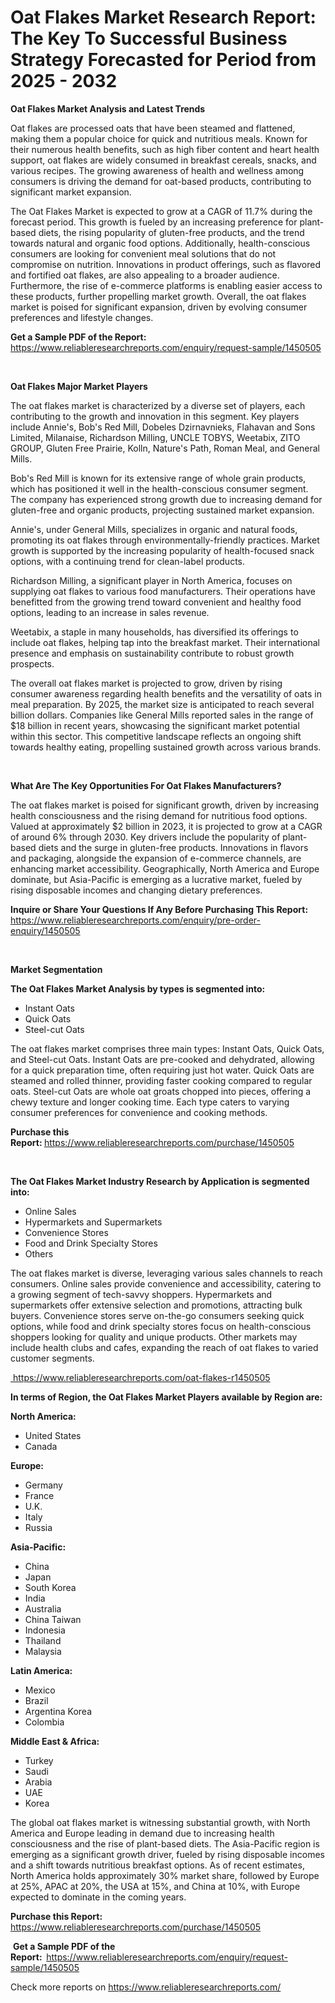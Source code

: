 <p><h1>Oat Flakes Market Research Report: The Key To Successful Business Strategy Forecasted for Period from 2025 - 2032</h1></p><p><strong>Oat Flakes Market Analysis and Latest Trends</strong></p>
<p><p>Oat flakes are processed oats that have been steamed and flattened, making them a popular choice for quick and nutritious meals. Known for their numerous health benefits, such as high fiber content and heart health support, oat flakes are widely consumed in breakfast cereals, snacks, and various recipes. The growing awareness of health and wellness among consumers is driving the demand for oat-based products, contributing to significant market expansion.</p><p>The Oat Flakes Market is expected to grow at a CAGR of 11.7% during the forecast period. This growth is fueled by an increasing preference for plant-based diets, the rising popularity of gluten-free products, and the trend towards natural and organic food options. Additionally, health-conscious consumers are looking for convenient meal solutions that do not compromise on nutrition. Innovations in product offerings, such as flavored and fortified oat flakes, are also appealing to a broader audience. Furthermore, the rise of e-commerce platforms is enabling easier access to these products, further propelling market growth. Overall, the oat flakes market is poised for significant expansion, driven by evolving consumer preferences and lifestyle changes.</p></p>
<p><strong>Get a Sample PDF of the Report:&nbsp;</strong> <a href="https://www.reliableresearchreports.com/enquiry/request-sample/1450505?utm_campaign=2480&utm_medium=2&utm_source=Github&utm_content=ia&utm_term=14022025&utm_id=oat-flakes">https://www.reliableresearchreports.com/enquiry/request-sample/1450505</a></p>
<p>&nbsp;</p>
<p><strong>Oat Flakes Major Market Players</strong></p>
<p><p>The oat flakes market is characterized by a diverse set of players, each contributing to the growth and innovation in this segment. Key players include Annie's, Bob's Red Mill, Dobeles Dzirnavnieks, Flahavan and Sons Limited, Milanaise, Richardson Milling, UNCLE TOBYS, Weetabix, ZITO GROUP, Gluten Free Prairie, Kolln, Nature's Path, Roman Meal, and General Mills.</p><p>Bob's Red Mill is known for its extensive range of whole grain products, which has positioned it well in the health-conscious consumer segment. The company has experienced strong growth due to increasing demand for gluten-free and organic products, projecting sustained market expansion.</p><p>Annie's, under General Mills, specializes in organic and natural foods, promoting its oat flakes through environmentally-friendly practices. Market growth is supported by the increasing popularity of health-focused snack options, with a continuing trend for clean-label products.</p><p>Richardson Milling, a significant player in North America, focuses on supplying oat flakes to various food manufacturers. Their operations have benefitted from the growing trend toward convenient and healthy food options, leading to an increase in sales revenue.</p><p>Weetabix, a staple in many households, has diversified its offerings to include oat flakes, helping tap into the breakfast market. Their international presence and emphasis on sustainability contribute to robust growth prospects.</p><p>The overall oat flakes market is projected to grow, driven by rising consumer awareness regarding health benefits and the versatility of oats in meal preparation. By 2025, the market size is anticipated to reach several billion dollars. Companies like General Mills reported sales in the range of $18 billion in recent years, showcasing the significant market potential within this sector. This competitive landscape reflects an ongoing shift towards healthy eating, propelling sustained growth across various brands.</p></p>
<p>&nbsp;</p>
<p><strong>What Are The Key Opportunities For Oat Flakes Manufacturers?</strong></p>
<p><p>The oat flakes market is poised for significant growth, driven by increasing health consciousness and the rising demand for nutritious food options. Valued at approximately $2 billion in 2023, it is projected to grow at a CAGR of around 6% through 2030. Key drivers include the popularity of plant-based diets and the surge in gluten-free products. Innovations in flavors and packaging, alongside the expansion of e-commerce channels, are enhancing market accessibility. Geographically, North America and Europe dominate, but Asia-Pacific is emerging as a lucrative market, fueled by rising disposable incomes and changing dietary preferences.</p></p>
<p><strong>Inquire or Share Your Questions If Any Before Purchasing This Report:</strong> <a href="https://www.reliableresearchreports.com/enquiry/pre-order-enquiry/1450505?utm_campaign=2480&utm_medium=2&utm_source=Github&utm_content=ia&utm_term=14022025&utm_id=oat-flakes">https://www.reliableresearchreports.com/enquiry/pre-order-enquiry/1450505</a></p>
<p>&nbsp;</p>
<p><strong>Market Segmentation</strong></p>
<p><strong>The Oat Flakes Market Analysis by types is segmented into:</strong></p>
<p><ul><li>Instant Oats</li><li>Quick Oats</li><li>Steel-cut Oats</li></ul></p>
<p><p>The oat flakes market comprises three main types: Instant Oats, Quick Oats, and Steel-cut Oats. Instant Oats are pre-cooked and dehydrated, allowing for a quick preparation time, often requiring just hot water. Quick Oats are steamed and rolled thinner, providing faster cooking compared to regular oats. Steel-cut Oats are whole oat groats chopped into pieces, offering a chewy texture and longer cooking time. Each type caters to varying consumer preferences for convenience and cooking methods.</p></p>
<p><strong>Purchase this Report:&nbsp;</strong><a href="https://www.reliableresearchreports.com/purchase/1450505?utm_campaign=2480&utm_medium=2&utm_source=Github&utm_content=ia&utm_term=14022025&utm_id=oat-flakes">https://www.reliableresearchreports.com/purchase/1450505</a></p>
<p>&nbsp;</p>
<p><strong>The Oat Flakes Market Industry Research by Application is segmented into:</strong></p>
<p><ul><li>Online Sales</li><li>Hypermarkets and Supermarkets</li><li>Convenience Stores</li><li>Food and Drink Specialty Stores</li><li>Others</li></ul></p>
<p><p>The oat flakes market is diverse, leveraging various sales channels to reach consumers. Online sales provide convenience and accessibility, catering to a growing segment of tech-savvy shoppers. Hypermarkets and supermarkets offer extensive selection and promotions, attracting bulk buyers. Convenience stores serve on-the-go consumers seeking quick options, while food and drink specialty stores focus on health-conscious shoppers looking for quality and unique products. Other markets may include health clubs and cafes, expanding the reach of oat flakes to varied customer segments.</p></p>
<p><a href="https://www.reliableresearchreports.com/oat-flakes-r1450505?utm_campaign=2480&utm_medium=2&utm_source=Github&utm_content=ia&utm_term=14022025&utm_id=oat-flakes">&nbsp;https://www.reliableresearchreports.com/oat-flakes-r1450505</a></p>
<p><strong>In terms of Region, the Oat Flakes Market Players available by Region are:</strong></p>
<p>
    <p> <strong> North America: </strong>
        <ul>
            <li>United States</li>
            <li>Canada</li>
        </ul>
        </p> 
    <p> <strong> Europe: </strong>
        <ul>
            <li>Germany</li>
            <li>France</li>
            <li>U.K.</li>
            <li>Italy</li>
            <li>Russia</li>
        </ul>
        </p> 
    <p> <strong> Asia-Pacific: </strong>
        <ul>
            <li>China</li>
            <li>Japan</li>
            <li>South Korea</li>
            <li>India</li>
            <li>Australia</li>
            <li>China Taiwan</li>
            <li>Indonesia</li>
            <li>Thailand</li>
            <li>Malaysia</li>
        </ul>
        </p> 
    <p> <strong> Latin America: </strong>
        <ul>
            <li>Mexico</li>
            <li>Brazil</li>
            <li>Argentina Korea</li>
            <li>Colombia</li>
        </ul>
        </p> 
    <p> <strong> Middle East & Africa: </strong>
        <ul>
            <li>Turkey</li>
            <li>Saudi</li>
            <li>Arabia</li>
            <li>UAE</li>
            <li>Korea</li>
        </ul>
    </p>
    </p>
<p><p>The global oat flakes market is witnessing substantial growth, with North America and Europe leading in demand due to increasing health consciousness and the rise of plant-based diets. The Asia-Pacific region is emerging as a significant growth driver, fueled by rising disposable incomes and a shift towards nutritious breakfast options. As of recent estimates, North America holds approximately 30% market share, followed by Europe at 25%, APAC at 20%, the USA at 15%, and China at 10%, with Europe expected to dominate in the coming years.</p></p>
<p><strong>Purchase this Report: </strong><a href="https://www.reliableresearchreports.com/purchase/1450505?utm_campaign=2480&utm_medium=2&utm_source=Github&utm_content=ia&utm_term=14022025&utm_id=oat-flakes">https://www.reliableresearchreports.com/purchase/1450505</a></p>
<p>&nbsp;<strong>Get a Sample PDF of the Report:&nbsp;&nbsp;</strong><a href="https://www.reliableresearchreports.com/enquiry/request-sample/1450505?utm_campaign=2480&utm_medium=2&utm_source=Github&utm_content=ia&utm_term=14022025&utm_id=oat-flakes">https://www.reliableresearchreports.com/enquiry/request-sample/1450505</a></p>
<p><strong></strong></p>
<p>Check more reports on <a href="https://www.reliableresearchreports.com/?utm_campaign=2480&utm_medium=2&utm_source=Github&utm_content=ia&utm_term=14022025&utm_id=oat-flakes">https://www.reliableresearchreports.com/</a></p>